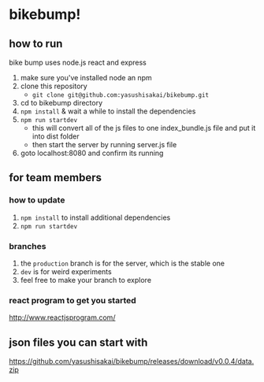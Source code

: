 # bikebump!

## how to run
bike bump uses node.js react and express

1. make sure you've installed node an npm
1. clone this repository
    - ```git clone git@github.com:yasushisakai/bikebump.git```
2. cd to bikebump directory
1. ```npm install``` & wait a while to install the dependencies
1. ```npm run startdev```
    - this will convert all of the js files to one index_bundle.js file and put it into dist folder
    - then start the server by running server.js file
1. goto localhost:8080 and confirm its running

## for team members

### how to update

1. ```npm install``` to install additional dependencies
2. ```npm run startdev```

### branches
1. the ```production``` branch is for the server, which is the stable one
2. ``` dev ``` is for weird experiments
3. feel free to make your branch to explore


### react program to get you started
http://www.reactjsprogram.com/

## json files you can start with
https://github.com/yasushisakai/bikebump/releases/download/v0.0.4/data.zip

